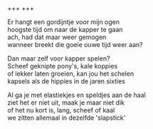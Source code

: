 +++
+++

Er hangt een gordijntje voor mijn ogen \
hoogste tijd om naar de kapper te gaan \
ach, had dat maar weer gemogen \
wanneer breekt die goeie ouwe tijd weer aan?

Dan maar zelf voor kapper spelen?  \
Scheef geknipte pony's, kale koppies \
of lekker laten groeien, kan jou het schelen \
kapsels als de hippies in de jaren sixties

Al ga je met elastiekjes en speldjes aan de haal \
ziet het er niet uit, maak je maar niet dik \
of het nu kort is, lang, scheef of kaal \
we zitten allemaal in dezelfde 'slapstick' 
